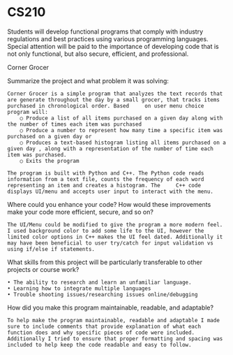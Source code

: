 # CS210
Students will develop functional programs that comply with industry regulations and best practices using various programming languages. Special attention will be paid to the importance of developing code that is not only functional, but also secure, efficient, and professional.

Corner Grocer

Summarize the project and what problem it was solving:

    Corner Grocer is a simple program that analyzes the text records that are generate throughout the day by a small grocer, that tracks items purchased in chronological order. Based     on user menu choice program will:
        ○ Produce a list of all items purchased on a given day along with the number of times each item was purchased
        ○ Produce a number to represent how many time a specific item was purchased on a given day or
        ○ Produces a text-based histogram listing all items purchased on a given day , along with a representation of the number of time each item was purchased. 
        ○ Exits the program

    The program is built with Python and C++. The Python code reads information from a text file, counts the frequency of each word representing an item and creates a histogram. The     C++ code displays UI/menu and accepts user input to interact with the menu. 


Where could you enhance your code? How would these improvements make your code more efficient, secure, and so on?
    
    The UI/Menu could be modified to give the program a more modern feel. I used background color to add some life to the UI, however the limited color options in C++ makes the UI feel dated. Additionally it may have been beneficial to user try/catch for input validation vs using if/else if statements. 

What skills from this project will be particularly transferable to other projects or course work?

	• The ability to research and learn an unfamiliar language. 
	• Learning how to integrate multiple languages
	• Trouble shooting issues/researching issues online/debugging
	
How did you make this program maintainable, readable, and adaptable?
	
	To help make the program maintainable, readable and adaptable I made sure to include comments that provide explanation of what each function does and why specific pieces of code were included. Additionally I tried to ensure that proper formatting and spacing was included to help keep the code readable and easy to follow. 

